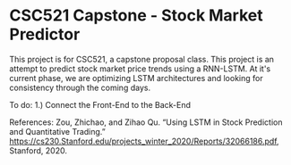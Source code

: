 # CSC521 Capstone - Stock Market Predictor
This project is for CSC521, a capstone proposal class. This project is an attempt to predict stock market price trends using a RNN-LSTM.
At it's current phase, we are optimizing LSTM architectures and looking for consistency through the coming days.

To do:
1.) Connect the Front-End to the Back-End

References:
Zou, Zhichao, and Zihao Qu. “Using LSTM in Stock Prediction and Quantitative Trading.” https://cs230.Stanford.edu/projects_winter_2020/Reports/32066186.pdf, Stanford, 2020. 

